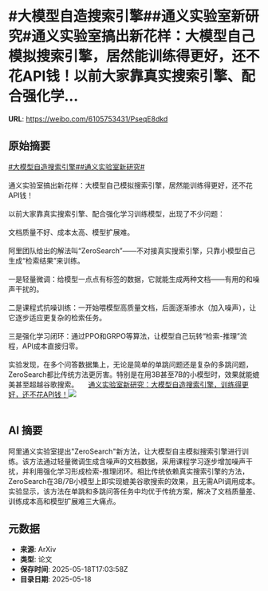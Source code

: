 # #大模型自造搜索引擎##通义实验室新研究#通义实验室搞出新花样：大模型自己模拟搜索引擎，居然能训练得更好，还不花API钱！以前大家靠真实搜索引擎、配合强化学...

**URL**: https://weibo.com/6105753431/PseqE8dkd

## 原始摘要

<a href="https://m.weibo.cn/search?containerid=231522type%3D1%26t%3D10%26q%3D%23%E5%A4%A7%E6%A8%A1%E5%9E%8B%E8%87%AA%E9%80%A0%E6%90%9C%E7%B4%A2%E5%BC%95%E6%93%8E%23&amp;extparam=%23%E5%A4%A7%E6%A8%A1%E5%9E%8B%E8%87%AA%E9%80%A0%E6%90%9C%E7%B4%A2%E5%BC%95%E6%93%8E%23" data-hide=""><span class="surl-text">#大模型自造搜索引擎#</span></a><a href="https://m.weibo.cn/search?containerid=231522type%3D1%26t%3D10%26q%3D%23%E9%80%9A%E4%B9%89%E5%AE%9E%E9%AA%8C%E5%AE%A4%E6%96%B0%E7%A0%94%E7%A9%B6%23&amp;extparam=%23%E9%80%9A%E4%B9%89%E5%AE%9E%E9%AA%8C%E5%AE%A4%E6%96%B0%E7%A0%94%E7%A9%B6%23" data-hide=""><span class="surl-text">#通义实验室新研究#</span></a><br><br>通义实验室搞出新花样：大模型自己模拟搜索引擎，居然能训练得更好，还不花API钱！<br><br>以前大家靠真实搜索引擎、配合强化学习训练模型，出现了不少问题：<br><br>文档质量不好、成本太高、模型扩展难。<br><br>阿里团队给出的解法叫“ZeroSearch”——不对接真实搜索引擎，只靠小模型自己生成“检索结果”来训练。<br><br>一是轻量微调：给模型一点点有标签的数据，它就能生成两种文档——有用的和噪声干扰的。  <br><br>二是课程式抗噪训练：一开始喂模型高质量文档，后面逐渐掺水（加入噪声），让它逐步适应更复杂的检索任务。  <br><br>三是强化学习闭环：通过PPO和GRPO等算法，让模型自己玩转“检索-推理”流程，API成本直接归零。<br><br>实验发现，在多个问答数据集上，无论是简单的单跳问题还是复杂的多跳问题，ZeroSearch都比传统方法更厉害。特别是在用3B甚至7B的小模型时，效果就能媲美甚至超越谷歌搜索。 <a href="https://weibo.com/ttarticle/p/show?id=2309405167286524182570" data-hide=""><span class="url-icon"><img style="width: 1rem;height: 1rem" src="https://h5.sinaimg.cn/upload/2015/09/25/3/timeline_card_small_article_default.png" referrerpolicy="no-referrer"></span><span class="surl-text">通义实验室新研究：大模型自造搜索引擎，训练得更好，还不花API钱！</span></a><img style="" src="https://tvax1.sinaimg.cn/large/006Fd7o3ly1i1ifor1v69j30oc0dpta9.jpg" referrerpolicy="no-referrer"><br><br>

## AI 摘要

阿里通义实验室提出"ZeroSearch"新方法，让大模型自主模拟搜索引擎进行训练。该方法通过轻量微调生成含噪声的文档数据，采用课程学习逐步增加噪声干扰，并利用强化学习形成检索-推理闭环。相比传统依赖真实搜索引擎的方法，ZeroSearch在3B/7B小模型上即实现媲美谷歌搜索的效果，且无需API调用成本。实验显示，该方法在单跳和多跳问答任务中均优于传统方案，解决了文档质量差、训练成本高和模型扩展难三大痛点。

## 元数据

- **来源**: ArXiv
- **类型**: 论文
- **保存时间**: 2025-05-18T17:03:58Z
- **目录日期**: 2025-05-18
